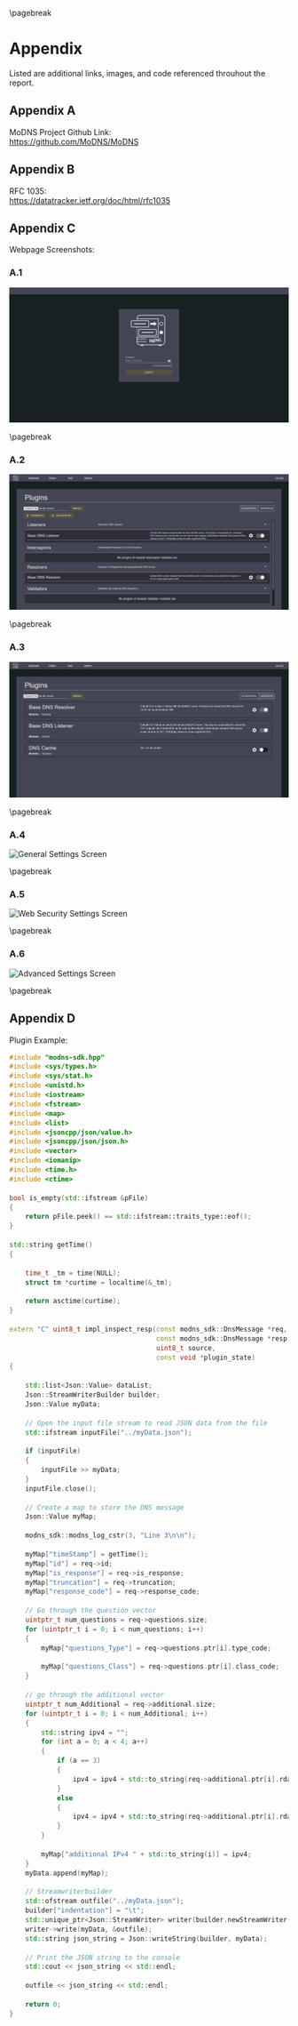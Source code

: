 \pagebreak
# Appendix

Listed are additional links, images, and code referenced throuhout the report. 
 
## Appendix A

MoDNS Project Github Link:  
https://github.com/MoDNS/MoDNS
  
## Appendix B
  
RFC 1035:  
https://datatracker.ietf.org/doc/html/rfc1035

## Appendix C

Webpage Screenshots: 
 
### A.1

![Login Screen](login.png) 

\pagebreak
### A.2

![Sequential Plugin Screen](plugin_seq.png) 
 
\pagebreak
### A.3

![Overview Plugin Scren](plugin_over.png) 

\pagebreak
### A.4

![General Settings Screen](general_settings.png)

\pagebreak
### A.5

![Web Security Settings Screen](web_security.png)

\pagebreak
### A.6

![Advanced Settings Screen](advanced_settings.png)

\pagebreak
## Appendix D

Plugin Example:  
  
```C++
#include "modns-sdk.hpp"
#include <sys/types.h>
#include <sys/stat.h>
#include <unistd.h>
#include <iostream>
#include <fstream>
#include <map>
#include <list>
#include <jsoncpp/json/value.h>
#include <jsoncpp/json/json.h>
#include <vector>
#include <iomanip>
#include <time.h>
#include <ctime>

bool is_empty(std::ifstream &pFile)
{
    return pFile.peek() == std::ifstream::traits_type::eof();
}

std::string getTime()
{

    time_t _tm = time(NULL);
    struct tm *curtime = localtime(&_tm);

    return asctime(curtime);
}

extern "C" uint8_t impl_inspect_resp(const modns_sdk::DnsMessage *req,
                                     const modns_sdk::DnsMessage *resp,
                                     uint8_t source,
                                     const void *plugin_state)
{

    std::list<Json::Value> dataList;
    Json::StreamWriterBuilder builder;
    Json::Value myData;

    // Open the input file stream to read JSON data from the file
    std::ifstream inputFile("../myData.json");

    if (inputFile)
    {
        inputFile >> myData;
    }
    inputFile.close();

    // Create a map to store the DNS message
    Json::Value myMap;

    modns_sdk::modns_log_cstr(3, "Line 3\n\n");

    myMap["timeStamp"] = getTime();
    myMap["id"] = req->id;
    myMap["is_response"] = req->is_response;
    myMap["truncation"] = req->truncation;
    myMap["response_code"] = req->response_code;

    // Go through the question vector
    uintptr_t num_questions = req->questions.size;
    for (uintptr_t i = 0; i < num_questions; i++)
    {
        myMap["questions_Type"] = req->questions.ptr[i].type_code;

        myMap["questions_Class"] = req->questions.ptr[i].class_code;
    }

    // go through the additional vector
    uintptr_t num_Additional = req->additional.size;
    for (uintptr_t i = 0; i < num_Additional; i++)
    {
        std::string ipv4 = "";
        for (int a = 0; a < 4; a++)
        {
            if (a == 3)
            {
                ipv4 = ipv4 + std::to_string(req->additional.ptr[i].rdata.a.address[a]);
            }
            else
            {
                ipv4 = ipv4 + std::to_string(req->additional.ptr[i].rdata.a.address[a]) + ".";
            }
        }
       
        myMap["additional IPv4 " + std::to_string(i)] = ipv4;
    }
    myData.append(myMap);

    // Streamwriterbuilder
    std::ofstream outfile("../myData.json");
    builder["indentation"] = "\t";
    std::unique_ptr<Json::StreamWriter> writer(builder.newStreamWriter());
    writer->write(myData, &outfile);
    std::string json_string = Json::writeString(builder, myData);

    // Print the JSON string to the console
    std::cout << json_string << std::endl;

    outfile << json_string << std::endl;

    return 0;
}
```




